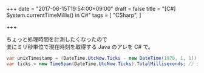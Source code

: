+++
date = "2017-06-15T19:54:00+09:00"
draft = false
title = "[C#] System.currentTimeMillis() in C#"
tags = [
    "CSharp",
]

+++

ちょっと処理時間を計測したくなったので<br>
楽にミリ秒単位で現在時刻を取得する Java のアレを C# で。

```csharp
var unixTimestamp = (DateTime.UtcNow.Ticks - new DateTime(1970, 1, 1)).TotalMilliseconds; // milliseconds since the Unix epoch
var ticks = new TimeSpan(DateTime.UtcNow.Ticks).TotalMilliseconds; // 処理時間の計測だったらこっちでも良い
```